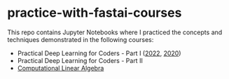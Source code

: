 # practice-with-fastai-courses

This repo contains Jupyter Notebooks where I practiced the concepts and techniques demonstrated in the following courses:
- Practical Deep Learning for Coders - Part I ([2022](https://course.fast.ai/), [2020](https://course20.fast.ai/))
- Practical Deep Learning for Coders - Part II
- [Computational Linear Algebra](https://www.fast.ai/posts/2017-07-17-num-lin-alg.html)
